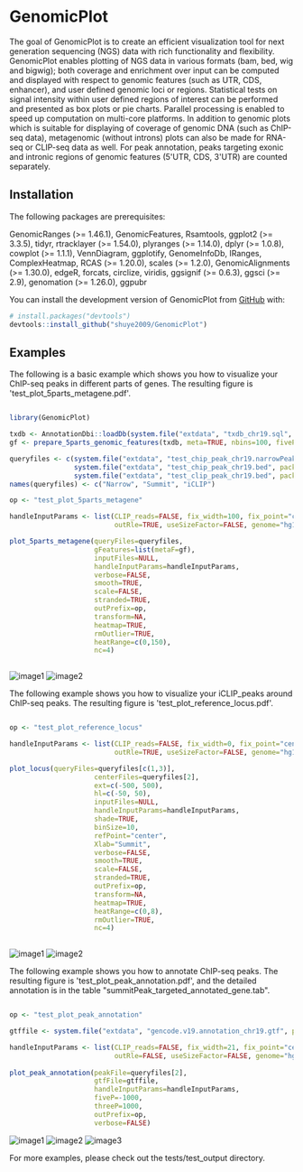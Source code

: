 
# GenomicPlot

<!-- badges: start -->
<!-- badges: end -->

The goal of GenomicPlot is to create an efficient visualization tool for next generation sequencing (NGS) data with rich functionality and flexibility. GenomicPlot enables plotting of NGS data in various formats (bam, bed, wig and bigwig); both coverage and enrichment over input can be computed and displayed with respect to genomic features (such as UTR, CDS, enhancer), and user defined genomic loci or regions. Statistical tests on signal intensity within user defined regions of interest can be performed and presented as box plots or pie charts. Parallel processing is enabled to speed up computation on multi-core platforms. In addition to genomic plots which is suitable for displaying of coverage of genomic DNA (such as ChIP-seq data), metagenomic (without introns) plots can also be made for RNA-seq or CLIP-seq data as well. For peak annotation, peaks targeting exonic and intronic regions of genomic features (5'UTR, CDS, 3'UTR) are counted separately.

## Installation

The following packages are prerequisites: 

GenomicRanges (>= 1.46.1), GenomicFeatures, Rsamtools, ggplot2 (>= 3.3.5), tidyr, rtracklayer (>= 1.54.0), plyranges (>= 1.14.0), dplyr (>= 1.0.8), cowplot (>= 1.1.1), VennDiagram, ggplotify, GenomeInfoDb, IRanges, ComplexHeatmap, RCAS (>= 1.20.0), scales (>= 1.2.0), GenomicAlignments (>= 1.30.0), edgeR, forcats, circlize, viridis, ggsignif (>= 0.6.3), ggsci (>= 2.9), genomation (>= 1.26.0), ggpubr

You can install the development version of GenomicPlot from [GitHub](https://github.com/) with:

``` r
# install.packages("devtools")
devtools::install_github("shuye2009/GenomicPlot")
```

## Examples

The following is a basic example which shows you how to visualize your ChIP-seq peaks in different parts of genes. The resulting figure is 'test_plot_5parts_metagene.pdf'.

``` r

library(GenomicPlot)

txdb <- AnnotationDbi::loadDb(system.file("extdata", "txdb_chr19.sql", package="GenomicPlot"))
gf <- prepare_5parts_genomic_features(txdb, meta=TRUE, nbins=100, fiveP=-2000, threeP=1000, longest=TRUE)

queryfiles <- c(system.file("extdata", "test_chip_peak_chr19.narrowPeak", package="GenomicPlot"),
                system.file("extdata", "test_chip_peak_chr19.bed", package="GenomicPlot"),
                system.file("extdata", "test_clip_peak_chr19.bed", package="GenomicPlot"))
names(queryfiles) <- c("Narrow", "Summit", "iCLIP")

op <- "test_plot_5parts_metagene"

handleInputParams <- list(CLIP_reads=FALSE, fix_width=100, fix_point="center", norm=TRUE, useScore=FALSE,
                          outRle=TRUE, useSizeFactor=FALSE, genome="hg19")

plot_5parts_metagene(queryFiles=queryfiles, 
                     gFeatures=list(metaF=gf), 
                     inputFiles=NULL, 
                     handleInputParams=handleInputParams,
                     verbose=FALSE, 
                     smooth=TRUE, 
                     scale=FALSE, 
                     stranded=TRUE, 
                     outPrefix=op, 
                     transform=NA, 
                     heatmap=TRUE,
                     rmOutlier=TRUE, 
                     heatRange=c(0,150),
                     nc=4)
                     
```
![image1](./assets/test_plot_5parts_metagene/test_plot_5parts_metagene-1.png)
![image2](./assets/test_plot_5parts_metagene/test_plot_5parts_metagene-2.png)

The following example shows you how to visualize your iCLIP_peaks around ChIP-seq peaks. The resulting figure is 'test_plot_reference_locus.pdf'.


``` r

op <- "test_plot_reference_locus"

handleInputParams <- list(CLIP_reads=FALSE, fix_width=0, fix_point="center", norm=FALSE, useScore=FALSE,
                          outRle=TRUE, useSizeFactor=FALSE, genome="hg19")

plot_locus(queryFiles=queryfiles[c(1,3)], 
                     centerFiles=queryfiles[2], 
                     ext=c(-500, 500), 
                     hl=c(-50, 50), 
                     inputFiles=NULL,                              
                     handleInputParams=handleInputParams, 
                     shade=TRUE, 
                     binSize=10, 
                     refPoint="center", 
                     Xlab="Summit",
                     verbose=FALSE, 
                     smooth=TRUE, 
                     scale=FALSE, 
                     stranded=TRUE, 
                     outPrefix=op, 
                     transform=NA, 
                     heatmap=TRUE,
                     heatRange=c(0,8),
                     rmOutlier=TRUE, 
                     nc=4)
                     
```
![image1](./assets/test_plot_reference_locus/test_plot_reference_locus-1.png)
![image2](./assets/test_plot_reference_locus/test_plot_reference_locus-2.png)

The following example shows you how to annotate ChIP-seq peaks. The resulting figure is 'test_plot_peak_annotation.pdf', and the detailed annotation is in the table "summitPeak_targeted_annotated_gene.tab".

``` r

op <- "test_plot_peak_annotation"

gtffile <- system.file("extdata", "gencode.v19.annotation_chr19.gtf", package="GenomicPlot")

handleInputParams <- list(CLIP_reads=FALSE, fix_width=21, fix_point="center", norm=FALSE, useScore=FALSE,
                          outRle=FALSE, useSizeFactor=FALSE, genome="hg19")
                          
plot_peak_annotation(peakFile=queryfiles[2], 
                     gtfFile=gtffile, 
                     handleInputParams=handleInputParams, 
                     fiveP=-1000, 
                     threeP=1000, 
                     outPrefix=op, 
                     verbose=FALSE)

```
![image1](./assets/test_plot_peak_annotation/test_plot_peak_annotation-1.png)
![image2](./assets/test_plot_peak_annotation/test_plot_peak_annotation-2.png)
![image3](./assets/test_plot_peak_annotation/test_plot_peak_annotation-3.png)

For more examples, please check out the tests/test_output directory.

